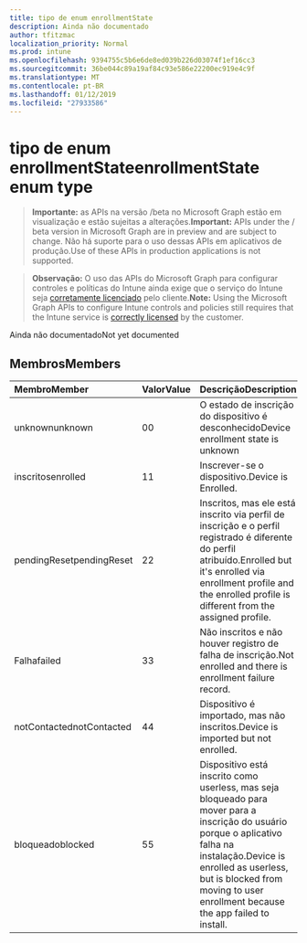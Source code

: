 ```yaml
---
title: tipo de enum enrollmentState
description: Ainda não documentado
author: tfitzmac
localization_priority: Normal
ms.prod: intune
ms.openlocfilehash: 9394755c5b6e6de8ed039b226d03074f1ef16cc3
ms.sourcegitcommit: 36be044c89a19af84c93e586e22200ec919e4c9f
ms.translationtype: MT
ms.contentlocale: pt-BR
ms.lasthandoff: 01/12/2019
ms.locfileid: "27933586"
---
```

# <a name="enrollmentstate-enum-type"></a><span data-ttu-id="b01c1-103">tipo de enum enrollmentState</span><span class="sxs-lookup"><span data-stu-id="b01c1-103">enrollmentState enum type</span></span>

> <span data-ttu-id="b01c1-104">**Importante:** as APIs na versão /beta no Microsoft Graph estão em visualização e estão sujeitas a alterações.</span><span class="sxs-lookup"><span data-stu-id="b01c1-104">**Important:** APIs under the / beta version in Microsoft Graph are in preview and are subject to change.</span></span> <span data-ttu-id="b01c1-105">Não há suporte para o uso dessas APIs em aplicativos de produção.</span><span class="sxs-lookup"><span data-stu-id="b01c1-105">Use of these APIs in production applications is not supported.</span></span>

> <span data-ttu-id="b01c1-106">**Observação:** O uso das APIs do Microsoft Graph para configurar controles e políticas do Intune ainda exige que o serviço do Intune seja [corretamente licenciado](https://go.microsoft.com/fwlink/?linkid=839381) pelo cliente.</span><span class="sxs-lookup"><span data-stu-id="b01c1-106">**Note:** Using the Microsoft Graph APIs to configure Intune controls and policies still requires that the Intune service is [correctly licensed](https://go.microsoft.com/fwlink/?linkid=839381) by the customer.</span></span>

<span data-ttu-id="b01c1-107">Ainda não documentado</span><span class="sxs-lookup"><span data-stu-id="b01c1-107">Not yet documented</span></span>
## <a name="members"></a><span data-ttu-id="b01c1-108">Membros</span><span class="sxs-lookup"><span data-stu-id="b01c1-108">Members</span></span>
|<span data-ttu-id="b01c1-109">Membro</span><span class="sxs-lookup"><span data-stu-id="b01c1-109">Member</span></span>|<span data-ttu-id="b01c1-110">Valor</span><span class="sxs-lookup"><span data-stu-id="b01c1-110">Value</span></span>|<span data-ttu-id="b01c1-111">Descrição</span><span class="sxs-lookup"><span data-stu-id="b01c1-111">Description</span></span>|
|:---|:---|:---|
|<span data-ttu-id="b01c1-112">unknown</span><span class="sxs-lookup"><span data-stu-id="b01c1-112">unknown</span></span>|<span data-ttu-id="b01c1-113">0</span><span class="sxs-lookup"><span data-stu-id="b01c1-113">0</span></span>|<span data-ttu-id="b01c1-114">O estado de inscrição do dispositivo é desconhecido</span><span class="sxs-lookup"><span data-stu-id="b01c1-114">Device enrollment state is unknown</span></span>|
|<span data-ttu-id="b01c1-115">inscritos</span><span class="sxs-lookup"><span data-stu-id="b01c1-115">enrolled</span></span>|<span data-ttu-id="b01c1-116">1</span><span class="sxs-lookup"><span data-stu-id="b01c1-116">1</span></span>|<span data-ttu-id="b01c1-117">Inscrever-se o dispositivo.</span><span class="sxs-lookup"><span data-stu-id="b01c1-117">Device is Enrolled.</span></span>|
|<span data-ttu-id="b01c1-118">pendingReset</span><span class="sxs-lookup"><span data-stu-id="b01c1-118">pendingReset</span></span>|<span data-ttu-id="b01c1-119">2</span><span class="sxs-lookup"><span data-stu-id="b01c1-119">2</span></span>|<span data-ttu-id="b01c1-120">Inscritos, mas ele está inscrito via perfil de inscrição e o perfil registrado é diferente do perfil atribuído.</span><span class="sxs-lookup"><span data-stu-id="b01c1-120">Enrolled but it's enrolled via enrollment profile and the enrolled profile is different from the assigned profile.</span></span>|
|<span data-ttu-id="b01c1-121">Falha</span><span class="sxs-lookup"><span data-stu-id="b01c1-121">failed</span></span>|<span data-ttu-id="b01c1-122">3</span><span class="sxs-lookup"><span data-stu-id="b01c1-122">3</span></span>|<span data-ttu-id="b01c1-123">Não inscritos e não houver registro de falha de inscrição.</span><span class="sxs-lookup"><span data-stu-id="b01c1-123">Not enrolled and there is enrollment failure record.</span></span>|
|<span data-ttu-id="b01c1-124">notContacted</span><span class="sxs-lookup"><span data-stu-id="b01c1-124">notContacted</span></span>|<span data-ttu-id="b01c1-125">4</span><span class="sxs-lookup"><span data-stu-id="b01c1-125">4</span></span>|<span data-ttu-id="b01c1-126">Dispositivo é importado, mas não inscritos.</span><span class="sxs-lookup"><span data-stu-id="b01c1-126">Device is imported but not enrolled.</span></span>|
|<span data-ttu-id="b01c1-127">bloqueado</span><span class="sxs-lookup"><span data-stu-id="b01c1-127">blocked</span></span>|<span data-ttu-id="b01c1-128">5</span><span class="sxs-lookup"><span data-stu-id="b01c1-128">5</span></span>|<span data-ttu-id="b01c1-129">Dispositivo está inscrito como userless, mas seja bloqueado para mover para a inscrição do usuário porque o aplicativo falha na instalação.</span><span class="sxs-lookup"><span data-stu-id="b01c1-129">Device is enrolled as userless, but is blocked from moving to user enrollment because the app failed to install.</span></span>|





